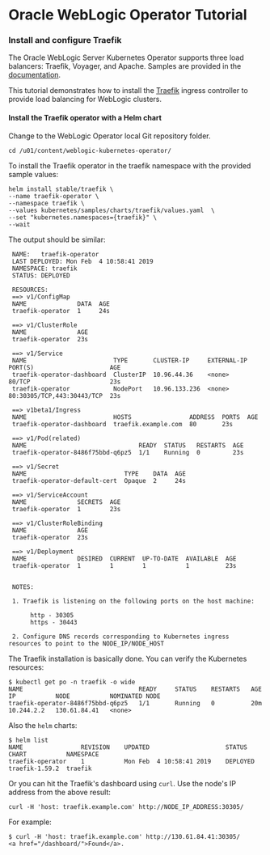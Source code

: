 # Oracle WebLogic Operator Tutorial #

### Install and configure Traefik  ###

The Oracle WebLogic Server Kubernetes Operator supports three load balancers: Traefik, Voyager, and Apache. Samples are provided in the [documentation](https://github.com/oracle/weblogic-kubernetes-operator/blob/2.0/kubernetes/samples/charts/README.md).

This tutorial demonstrates how to install the [Traefik](https://traefik.io/) ingress controller to provide load balancing for WebLogic clusters.

#### Install the Traefik operator with a Helm chart ####

Change to the WebLogic Operator local Git repository folder.

    cd /u01/content/weblogic-kubernetes-operator/

To install the Traefik operator in the traefik namespace with the provided sample values:

    helm install stable/traefik \
    --name traefik-operator \
    --namespace traefik \
    --values kubernetes/samples/charts/traefik/values.yaml  \
    --set "kubernetes.namespaces={traefik}" \
    --wait

The output should be similar:

     NAME:   traefik-operator
     LAST DEPLOYED: Mon Feb  4 10:58:41 2019
     NAMESPACE: traefik
     STATUS: DEPLOYED

     RESOURCES:
     ==> v1/ConfigMap
     NAME              DATA  AGE
     traefik-operator  1     24s

     ==> v1/ClusterRole
     NAME              AGE
     traefik-operator  23s

     ==> v1/Service
     NAME                        TYPE       CLUSTER-IP     EXTERNAL-IP  PORT(S)                     AGE
     traefik-operator-dashboard  ClusterIP  10.96.44.36    <none>       80/TCP                      23s
     traefik-operator            NodePort   10.96.133.236  <none>       80:30305/TCP,443:30443/TCP  23s

     ==> v1beta1/Ingress
     NAME                        HOSTS                ADDRESS  PORTS  AGE
     traefik-operator-dashboard  traefik.example.com  80       23s

     ==> v1/Pod(related)
     NAME                               READY  STATUS   RESTARTS  AGE
     traefik-operator-8486f75bbd-q6pz5  1/1    Running  0         23s

     ==> v1/Secret
     NAME                           TYPE    DATA  AGE
     traefik-operator-default-cert  Opaque  2     24s

     ==> v1/ServiceAccount
     NAME              SECRETS  AGE
     traefik-operator  1        23s

     ==> v1/ClusterRoleBinding
     NAME              AGE
     traefik-operator  23s

     ==> v1/Deployment
     NAME              DESIRED  CURRENT  UP-TO-DATE  AVAILABLE  AGE
     traefik-operator  1        1        1           1          23s


     NOTES:

     1. Traefik is listening on the following ports on the host machine:

          http - 30305
          https - 30443

     2. Configure DNS records corresponding to Kubernetes ingress resources to point to the NODE_IP/NODE_HOST

The Traefik installation is basically done. You can verify the Kubernetes resources:

    $ kubectl get po -n traefik -o wide
    NAME                                READY     STATUS    RESTARTS   AGE       IP           NODE           NOMINATED NODE
    traefik-operator-8486f75bbd-q6pz5   1/1       Running   0          20m       10.244.2.2   130.61.84.41   <none>

Also the `helm` charts:

    $ helm list
    NAME            	REVISION	UPDATED                 	STATUS  	CHART         	NAMESPACE
    traefik-operator	1       	Mon Feb  4 10:58:41 2019	DEPLOYED	traefik-1.59.2	traefik  

Or you can hit the Traefik's dashboard using `curl`. Use the node's IP address from the above result:

    curl -H 'host: traefik.example.com' http://NODE_IP_ADDRESS:30305/

For example:

    $ curl -H 'host: traefik.example.com' http://130.61.84.41:30305/
    <a href="/dashboard/">Found</a>.
